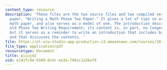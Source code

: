 ```yaml
---
content_type: resource
description: 'These files are the two source files and two compiled versions of the
  paper, "Writing a Math Phase Two Paper." It gives a lot of tips on writing a short
  math paper, and also serves as a model of one. The introduction describes MIT''s
  old Phase Two Writing Requirement; its content is, in part, no longer relevant,
  but it serves as a reminder to write an introduction that includes background material
  and that discusses the contents. '
file: https://ol-ocw-studio-app-production.s3.amazonaws.com/courses/18-704-seminar-in-algebra-and-number-theory-computational-commutative-algebra-and-algebraic-geometry-fall-2008/e141fc9e9109dc4cee3a7961c1a26a79_piiujm2.pdf
file_type: application/pdf
resourcetype: Document
title: piiujm2
uid: e141fc9e-9109-dc4c-ee3a-7961c1a26a79
---
```

